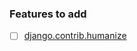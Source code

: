 ### Features to add

- [ ] [django.contrib.humanize](https://docs.djangoproject.com/en/4.0/ref/templates/language/#:~:text=django.contrib.humanize)